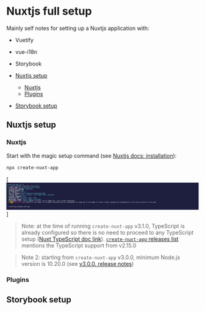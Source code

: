# Nuxtjs full setup <!-- omit in toc -->

Mainly self notes for setting up a Nuxtjs application with:

- Vuetify
- vue-i18n
- Storybook

- [Nuxtjs setup](#nuxtjs-setup)
  - [Nuxtjs](#nuxtjs)
  - [Plugins](#plugins)
- [Storybook setup](#storybook-setup)

## Nuxtjs setup

### Nuxtjs

Start with the magic setup command (see [Nuxtjs docs: installation](https://nuxtjs.org/guide/installation)):

```sh
npx create-nuxt-app
```

[![Full configuration](../beerworld/screenshots/vue_nuxtjs-full-setup-01.png)]

> Note: at the time of running `create-nuxt-app` v3.1.0, TypeScript is already configured so there is no need to proceed to any TypeScript setup ([Nuxt TypeScript doc link](https://typescript.nuxtjs.org/guide/setup.html)). [`create-nuxt-app` releases list](https://github.com/nuxt/create-nuxt-app/releases/tag/v2.15.0) mentions the TypeScript support from v2.15.0

> Note 2: starting from `create-nuxt-app` v3.0.0, minimum Node.js version is 10.20.0 (see [v3.0.0. release notes](https://github.com/nuxt/create-nuxt-app/releases/tag/v3.0.0))

### Plugins

## Storybook setup
